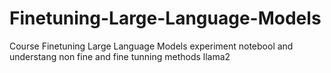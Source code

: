 # Finetuning-Large-Language-Models
Course Finetuning Large Language Models experiment notebool and understang non fine and fine tunning methods llama2
